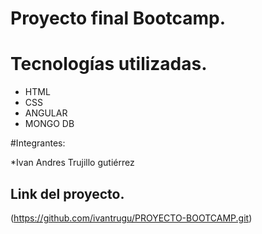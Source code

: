 # Proyecto final Bootcamp.



# Tecnologías utilizadas.
- HTML
- CSS
- ANGULAR
- MONGO DB



#Integrantes:


*Ivan Andres Trujillo gutiérrez

## Link del proyecto.
(https://github.com/ivantrugu/PROYECTO-BOOTCAMP.git)

